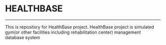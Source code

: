 # HEALTHBASE

---
This is repository for HealthBase project.
HealthBase project is simulated gym(or other facilities including rehabilitation center) management database system
